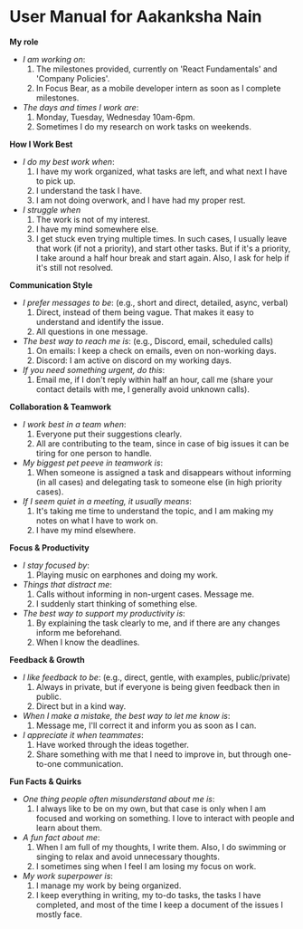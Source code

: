 # User Manual for Aakanksha Nain

**My role**
- *I am working on*: 
  1. The milestones provided, currently on 'React Fundamentals' and 'Company Policies'. 
  2. In Focus Bear, as a mobile developer intern as soon as I complete milestones. 
- *The days and times I work are*:
  1. Monday, Tuesday, Wednesday 10am-6pm. 
  2. Sometimes I do my research on work tasks on weekends. 

**How I Work Best**
- *I do my best work when*:
  1. I have my work organized, what tasks are left, and what next I have to pick up. 
  2. I understand the task I have. 
  3. I am not doing overwork, and I have had my proper rest.
- *I struggle when*
  1. The work is not of my interest. 
  2. I have my mind somewhere else. 
  3. I get stuck even trying multiple times. In such cases, I usually leave that work (if not a priority), and start other tasks. But if it's a priority, I take around a half hour break and start again. Also, I ask for help if it's still not resolved.

**Communication Style**
- *I prefer messages to be*: (e.g., short and direct, detailed, async, verbal)
  1. Direct, instead of them being vague. That makes it easy to understand and identify the issue. 
  2. All questions in one message.
- *The best way to reach me is*: (e.g., Discord, email, scheduled calls)
  1. On emails: I keep a check on emails, even on non-working days. 
  2. Discord: I am active on discord on my working days. 
- *If you need something urgent, do this*:
  1. Email me, if I don't reply within half an hour, call me (share your contact details with me, I generally avoid unknown calls).  

**Collaboration & Teamwork**
- *I work best in a team when*:
  1. Everyone put their suggestions clearly. 
  2. All are contributing to the team, since in case of big issues it can be tiring for one person to handle. 
- *My biggest pet peeve in teamwork is*:
  1. When someone is assigned a task and disappears without informing (in all cases) and delegating task to someone else (in high priority cases).
- *If I seem quiet in a meeting, it usually means*:
  1. It's taking me time to understand the topic, and I am making my notes on what I have to work on. 
  2. I have my mind elsewhere. 

**Focus & Productivity**
- *I stay focused by*:
  1. Playing music on earphones and doing my work. 
- *Things that distract me*:
  1. Calls without informing in non-urgent cases. Message me. 
  2. I suddenly start thinking of something else.  
- *The best way to support my productivity is*:
  1. By explaining the task clearly to me, and if there are any changes inform me beforehand. 
  2. When I know the deadlines. 

**Feedback & Growth**
- *I like feedback to be*: (e.g., direct, gentle, with examples, public/private)
  1. Always in private, but if everyone is being given feedback then in public. 
  2. Direct but in a kind way. 
- *When I make a mistake, the best way to let me know is*:
  1. Message me, I'll correct it and inform you as soon as I can.
- *I appreciate it when teammates*:
  1. Have worked through the ideas together. 
  2. Share something with me that I need to improve in, but through one-to-one communication. 

**Fun Facts & Quirks**
- *One thing people often misunderstand about me is*:
  1. I always like to be on my own, but that case is only when I am focused and working on something. I love to interact with people and learn about them. 
- *A fun fact about me*:
  1. When I am full of my thoughts, I write them. Also, I do swimming or singing to relax and avoid unnecessary thoughts. 
  2. I sometimes sing when I feel I am losing my focus on work. 
- *My work superpower is*:
  1. I manage my work by being organized. 
  2. I keep everything in writing, my to-do tasks, the tasks I have completed, and most of the time I keep a document of the issues I mostly face. 